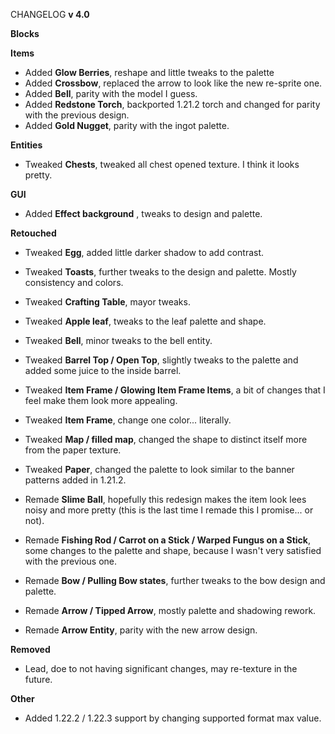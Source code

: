 CHANGELOG **v 4.0**

**Blocks**

**Items**
- Added **Glow Berries**, reshape and little tweaks to the palette
- Added **Crossbow**, replaced the arrow to look like the new re-sprite one.
- Added **Bell**, parity with the model I guess.
- Added **Redstone Torch**, backported 1.21.2 torch and changed for parity with the previous design.
- Added **Gold Nugget**, parity with the ingot palette.


**Entities**
- Tweaked **Chests**, tweaked all chest opened texture. I think it looks pretty.


**GUI**
- Added **Effect background** , tweaks to design and palette.

**Retouched**
- Tweaked **Egg**, added little darker shadow to add contrast.
- Tweaked **Toasts**, further tweaks to the design and palette. Mostly consistency and colors.
- Tweaked **Crafting Table**, mayor tweaks. 
- Tweaked **Apple leaf**, tweaks to the leaf palette and shape.
- Tweaked **Bell**, minor tweaks to the bell entity.
- Tweaked **Barrel Top / Open Top**, slightly tweaks to the palette and added some juice to the inside barrel.
- Tweaked **Item Frame / Glowing Item Frame Items**, a bit of changes that I feel make them look more appealing.
- Tweaked **Item Frame**, change one color... literally.
- Tweaked **Map / filled map**, changed the shape to distinct itself more from the paper texture.
- Tweaked **Paper**, changed the palette to look similar to the banner patterns added in 1.21.2.

- Remade **Slime Ball**, hopefully this redesign makes the item look lees noisy and more pretty (this is the last time I remade this I promise... or not).
- Remade **Fishing Rod / Carrot on a Stick / Warped Fungus on a Stick**, some changes to the palette and shape, because I wasn't very satisfied with the previous one.
- Remade **Bow / Pulling Bow states**, further tweaks to the bow design and palette.
- Remade **Arrow / Tipped Arrow**, mostly palette and shadowing rework.
- Remade **Arrow Entity**, parity with the new arrow design.

**Removed**
- Lead, doe to not having significant changes, may re-texture in the future.

**Other**
- Added 1.22.2 / 1.22.3 support by changing supported format max value.